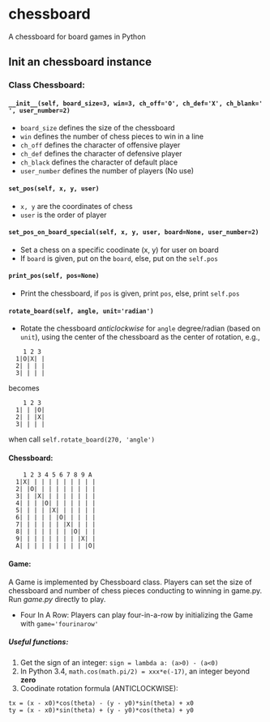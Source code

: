 # chessboard
A chessboard for board games in Python

## Init an chessboard instance
### Class Chessboard:
#### `__init__(self, board_size=3, win=3, ch_off='O', ch_def='X', ch_blank=' ', user_number=2)`
* `board_size` defines the size of the chessboard
* `win` defines the number of chess pieces to win in a line
* `ch_off` defines the character of offensive player
* `ch_def` defines the character of defensive player
* `ch_black` defines the character of default place
* `user_number` defines the number of players (No use)

#### `set_pos(self, x, y, user)`
* `x, y` are the coordinates of chess
* `user` is the order of player  

#### `set_pos_on_board_special(self, x, y, user, board=None, user_number=2)`  
* Set a chess on a specific coodinate (x, y) for user on board  
* If `board` is given, put on the `board`, else, put on the `self.pos`  

#### `print_pos(self, pos=None)`
* Print the chessboard, if `pos` is given, print `pos`, else, print `self.pos`

#### `rotate_board(self, angle, unit='radian')`  
* Rotate the chessboard _anticlockwise_ for `angle` degree/radian (based on `unit`), using the center of the chessboard as the center of rotation, e.g.,  
```
    1 2 3
  1|O|X| |
  2| | | |
  3| | | |
```
becomes  
```
    1 2 3
  1| | |O|
  2| | |X|
  3| | | |
```
when call `self.rotate_board(270, 'angle')`  

#### Chessboard:
```
    1 2 3 4 5 6 7 8 9 A
  1|X| | | | | | | | | |
  2| |O| | | | | | | | |
  3| | |X| | | | | | | |
  4| | | |O| | | | | | |
  5| | | | |X| | | | | |
  6| | | | | |O| | | | |
  7| | | | | | |X| | | |
  8| | | | | | | |O| | |
  9| | | | | | | | |X| |
  A| | | | | | | | | |O|
```

#### Game:
A Game is implemented by Chessboard class. Players can set the size of chessboard and number of chess pieces conducting to winning in game.py. Run _game.py_ directly to play.
- Four In A Row: Players can play four-in-a-row by initializing the Game with `game='fourinarow'`

##### Useful functions:
1. Get the sign of an integer:
`sign = lambda a: (a>0) - (a<0)`
2. In Python 3.4, `math.cos(math.pi/2) = xxx*e(-17)`, an integer beyond **zero**  
3. Coodinate rotation formula (ANTICLOCKWISE):  
```
tx = (x - x0)*cos(theta) - (y - y0)*sin(theta) + x0  
ty = (x - x0)*sin(theta) + (y - y0)*cos(theta) + y0
```

